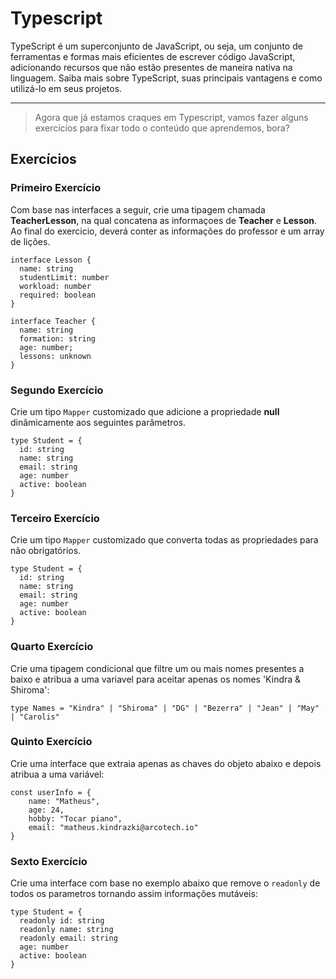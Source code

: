 # Typescript

TypeScript é um superconjunto de JavaScript, ou seja, um conjunto de ferramentas e formas mais eficientes de escrever código JavaScript, adicionando recursos que não estão presentes de maneira nativa na linguagem. Saiba mais sobre TypeScript, suas principais vantagens e como utilizá-lo em seus projetos.

---

> Agora que já estamos craques em Typescript, vamos fazer alguns exercicíos para fixar todo o conteúdo que aprendemos, bora?

## Exercícios

### Primeiro Exercício

Com base nas interfaces a seguir, crie uma tipagem chamada **TeacherLesson**, na qual concatena as informaçoes de **Teacher** e **Lesson**. Ao final do exercicio, deverá conter as informações do professor e um array de lições.  

```typescript=
interface Lesson {
  name: string
  studentLimit: number
  workload: number
  required: boolean
}

interface Teacher {
  name: string
  formation: string
  age: number;
  lessons: unknown
}

```

### Segundo Exercício

Crie um tipo `Mapper` customizado que adicione a propriedade **null** dinâmicamente aos seguintes parâmetros.

```typescript=
type Student = {
  id: string
  name: string
  email: string
  age: number
  active: boolean
}
```

### Terceiro Exercício

Crie um tipo `Mapper` customizado que converta todas as propriedades para não obrigatórios.

```typescript=
type Student = {
  id: string
  name: string
  email: string
  age: number
  active: boolean
}
```

### Quarto Exercício

Crie uma tipagem condicional que filtre um ou mais nomes presentes a baixo e atribua a uma variavel para aceitar apenas os nomes 'Kindra & Shiroma':

```typescript=
type Names = "Kindra" | "Shiroma" | "DG" | "Bezerra" | "Jean" | "May" | "Carolis"
```

### Quinto Exercício

Crie uma interface que extraia apenas as chaves do objeto abaixo e depois atribua a uma variável:

```typescript=
const userInfo = {
    name: "Matheus",
    age: 24,
    hobby: "Tocar piano",
    email: "matheus.kindrazki@arcotech.io"
}
```

### Sexto Exercício

Crie uma interface com base no exemplo abaixo que remove o `readonly` de todos os parametros tornando assim informações mutáveis:

```typescript=
type Student = {
  readonly id: string
  readonly name: string
  readonly email: string
  age: number
  active: boolean
}

```
